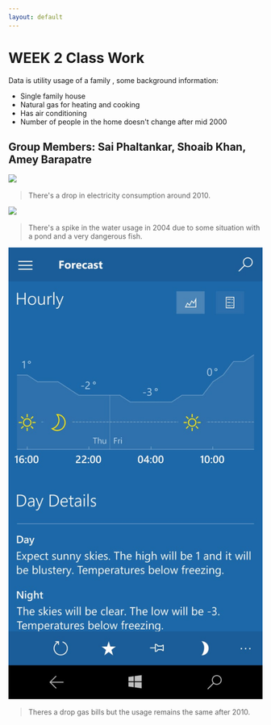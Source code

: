 ```yaml
---
layout: default
---
```





# [](#header-1)WEEK 2 Class Work
Data is utility usage of a family , some background information:
* Single family house
* Natural gas for heating and cooking
* Has air conditioning
* Number of people in the home doesn't change after mid 2000

## [](#header-3) Group Members: Sai Phaltankar, Shoaib Khan, Amey Barapatre

![](https://raw.githubusercontent.com/ameybarapatre/ameybarapatre.github.io/master/electricity.jpeg)
> There's a drop in electricity consumption around 2010.

![](https://raw.githubusercontent.com/ameybarapatre/ameybarapatre.github.io/master/water.jpeg)
> There's a spike in the water usage in 2004 due to some situation with a pond and a very dangerous fish.

![](https://raw.githubusercontent.com/ameybarapatre/ameybarapatre.github.io/master/ss1.jpeg)
> Theres a drop gas bills but the usage remains the same after 2010.
